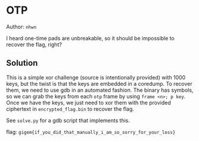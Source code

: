 # OTP

Author: `nhwn`

I heard one-time pads are unbreakable, so it should be impossible to recover the flag, right?

## Solution

This is a simple xor challenge (source is intentionally provided) with 1000 keys, but the twist is that the keys are embedded in a coredump. To recover them, we need to use gdb in an automated fashion. The binary has symbols, so we can grab the keys from each `otp` frame by using `frame <n>; p key`. Once we have the keys, we just need to xor them with the provided ciphertext in `encrypted_flag.bin` to recover the flag.

See `solve.py` for a gdb script that implements this.

flag:
`gigem{if_you_did_that_manually_i_am_so_sorry_for_your_loss}`
